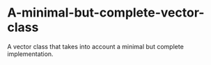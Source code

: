 # A-minimal-but-complete-vector-class
A vector class that takes into account a minimal but complete implementation.
